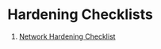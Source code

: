 # Hardening Checklists
<ol>
  <li><a href="1.NetworkHardening.md">Network Hardening Checklist</a></li>
</ol>
